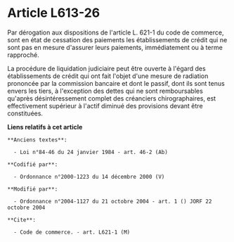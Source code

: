 # Article L613-26

Par dérogation aux dispositions de l'article L. 621-1 du code de commerce, sont en état de cessation des paiements les
établissements de crédit qui ne sont pas en mesure d'assurer leurs paiements, immédiatement ou à terme rapproché.

La procédure de liquidation judiciaire peut être ouverte à l'égard des établissements de crédit qui ont fait l'objet d'une
mesure de radiation prononcée par la commission bancaire et dont le passif, dont ils sont tenus envers les tiers, à
l'exception des dettes qui ne sont remboursables qu'après désintéressement complet des créanciers chirographaires, est
effectivement supérieur à l'actif diminué des provisions devant être constituées.

**Liens relatifs à cet article**

	**Anciens textes**:

	  - Loi n°84-46 du 24 janvier 1984 - art. 46-2 (Ab)

	**Codifié par**:

	  - Ordonnance n°2000-1223 du 14 décembre 2000 (V)

	**Modifié par**:

	  - Ordonnance n°2004-1127 du 21 octobre 2004 - art. 1 () JORF 22 octobre 2004

	**Cite**:

	  - Code de commerce. - art. L621-1 (M)
